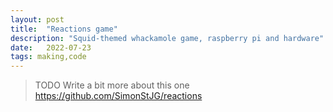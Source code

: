 ```yaml
---
layout: post
title:  "Reactions game"
description: "Squid-themed whackamole game, raspberry pi and hardware"
date:   2022-07-23
tags: making,code
---
```


> TODO Write a bit more about this one https://github.com/SimonStJG/reactions